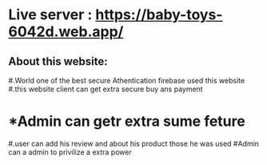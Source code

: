 # Live server :  https://baby-toys-6042d.web.app/
## About this website:
#.World one of the best secure Athentication firebase used this website 
#.this website client can get extra secure buy ans payment
# *Admin can getr extra sume feture
#.user can add his review and about his product those he was used
#Admin can a admin to privilize a extra power


